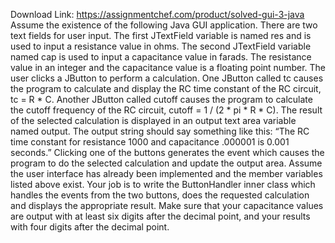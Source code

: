 Download Link: https://assignmentchef.com/product/solved-gui-3-java
<br>
Assume the existence of the following Java GUI application. There are two text fields for user input. The first JTextField variable is named res and is used to input a resistance value in ohms. The second JTextField variable named cap is used to input a capacitance value in farads. The resistance value in an integer and the capacitance value is a floating point number. The user clicks a JButton to perform a calculation. One JButton called tc causes the program to calculate and display the RC time constant of the RC circuit, tc = R * C. Another JButton called cutoff causes the program to calculate the cutoff frequency of the RC circuit, cutoff = 1 / (2 * pi * R * C). The result of the selected calculation is displayed in an output text area variable named output. The output string should say something like this: “The RC time constant for resistance 1000 and capacitance .000001 is 0.001 seconds.” Clicking one of the buttons generates the event which causes the program to do the selected calculation and update the output area. Assume the user interface has already been implemented and the member variables listed above exist. Your job is to write the ButtonHandler inner class which handles the events from the two buttons, does the requested calculation and displays the appropriate result. Make sure that your capacitance values are output with at least six digits after the decimal point, and your results with four digits after the decimal point.